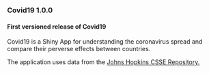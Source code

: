 ### Covid19 1.0.0

#### First versioned release of Covid19

Covid19  is a Shiny App for understanding the coronavirus spread and compare their perverse effects between countries.

The application uses data from the [Johns Hopkins CSSE Repository.](https://github.com/CSSEGISandData/COVID-19)
